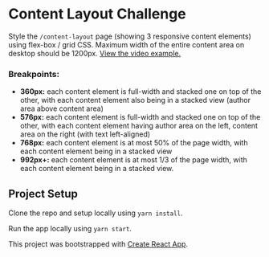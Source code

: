 # Content Layout Challenge

Style the `/content-layout` page (showing 3 responsive content elements) using flex-box / grid CSS. Maximum width of the entire content area on desktop should be 1200px. [View the video example.](https://www.loom.com/share/ff22e61d7e914976913985aa2390efbb)

### Breakpoints:
- **360px:** each content element is full-width and stacked one on top of the other, with each content element also being in a stacked view (author area above content area)
- **576px:** each content element is full-width and stacked one on top of the other, with each content element having author area on the left, content area on the right (with text left-aligned)
- **768px:** each content element is at most 50% of the page width, with each content element being in a stacked view
- **992px+:** each content element is at most 1/3 of the page width, with each content element being in a stacked view.

## Project Setup

Clone the repo and setup locally using `yarn install`.

Run the app locally using `yarn start`.

This project was bootstrapped with [Create React App](https://github.com/facebook/create-react-app).
